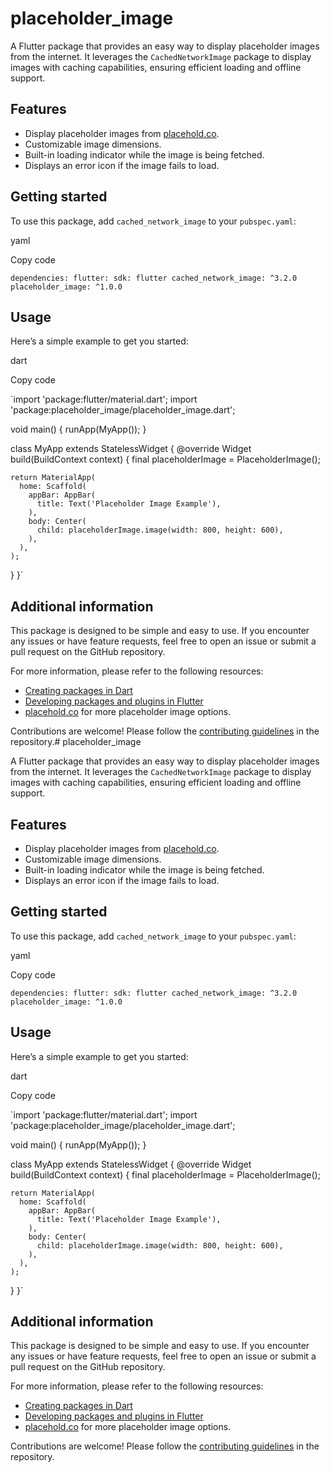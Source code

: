 
# placeholder_image

A Flutter package that provides an easy way to display placeholder images from the internet. It leverages the `CachedNetworkImage` package to display images with caching capabilities, ensuring efficient loading and offline support.

## Features

-   Display placeholder images from [placehold.co](https://placehold.co).
-   Customizable image dimensions.
-   Built-in loading indicator while the image is being fetched.
-   Displays an error icon if the image fails to load.

## Getting started

To use this package, add `cached_network_image` to your `pubspec.yaml`:

yaml

Copy code

`dependencies:
  flutter:
    sdk: flutter
  cached_network_image: ^3.2.0
  placeholder_image: ^1.0.0` 

## Usage

Here’s a simple example to get you started:

dart

Copy code

`import 'package:flutter/material.dart';
import 'package:placeholder_image/placeholder_image.dart';

void main() {
  runApp(MyApp());
}

class MyApp extends StatelessWidget {
  @override
  Widget build(BuildContext context) {
    final placeholderImage = PlaceholderImage();

    return MaterialApp(
      home: Scaffold(
        appBar: AppBar(
          title: Text('Placeholder Image Example'),
        ),
        body: Center(
          child: placeholderImage.image(width: 800, height: 600),
        ),
      ),
    );
  }
}` 

## Additional information

This package is designed to be simple and easy to use. If you encounter any issues or have feature requests, feel free to open an issue or submit a pull request on the GitHub repository.

For more information, please refer to the following resources:

-   [Creating packages in Dart](https://dart.dev/guides/libraries/create-library-packages)
-   [Developing packages and plugins in Flutter](https://flutter.dev/developing-packages)
-   [placehold.co](https://placehold.co) for more placeholder image options.

Contributions are welcome! Please follow the [contributing guidelines](CONTRIBUTING.md) in the repository.# placeholder_image

A Flutter package that provides an easy way to display placeholder images from the internet. It leverages the `CachedNetworkImage` package to display images with caching capabilities, ensuring efficient loading and offline support.

## Features

-   Display placeholder images from [placehold.co](https://placehold.co).
-   Customizable image dimensions.
-   Built-in loading indicator while the image is being fetched.
-   Displays an error icon if the image fails to load.

## Getting started

To use this package, add `cached_network_image` to your `pubspec.yaml`:

yaml

Copy code

`dependencies:
  flutter:
    sdk: flutter
  cached_network_image: ^3.2.0
  placeholder_image: ^1.0.0` 

## Usage

Here’s a simple example to get you started:

dart

Copy code

`import 'package:flutter/material.dart';
import 'package:placeholder_image/placeholder_image.dart';

void main() {
  runApp(MyApp());
}

class MyApp extends StatelessWidget {
  @override
  Widget build(BuildContext context) {
    final placeholderImage = PlaceholderImage();

    return MaterialApp(
      home: Scaffold(
        appBar: AppBar(
          title: Text('Placeholder Image Example'),
        ),
        body: Center(
          child: placeholderImage.image(width: 800, height: 600),
        ),
      ),
    );
  }
}` 

## Additional information

This package is designed to be simple and easy to use. If you encounter any issues or have feature requests, feel free to open an issue or submit a pull request on the GitHub repository.

For more information, please refer to the following resources:

-   [Creating packages in Dart](https://dart.dev/guides/libraries/create-library-packages)
-   [Developing packages and plugins in Flutter](https://flutter.dev/developing-packages)
-   [placehold.co](https://placehold.co) for more placeholder image options.

Contributions are welcome! Please follow the [contributing guidelines](CONTRIBUTING.md) in the repository.